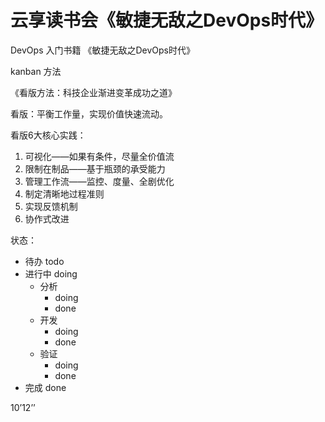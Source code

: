 # 云享读书会《敏捷无敌之DevOps时代》

DevOps 入门书籍 《敏捷无敌之DevOps时代》

kanban 方法

《看版方法：科技企业渐进变革成功之道》

看版：平衡工作量，实现价值快速流动。

看版6大核心实践：

1. 可视化——如果有条件，尽量全价值流
2. 限制在制品——基于瓶颈的承受能力
3. 管理工作流——监控、度量、全剧优化
4. 制定清晰地过程准则
5. 实现反馈机制
6. 协作式改进

状态：

- 待办 todo
- 进行中 doing
	- 分析
		- doing
		- done
	- 开发
		- doing
		- done
	- 验证
		- doing
		- done
- 完成 done

10’12’’